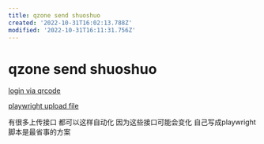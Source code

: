 ```yaml
---
title: qzone send shuoshuo
created: '2022-10-31T16:02:13.788Z'
modified: '2022-10-31T16:11:31.756Z'
---
```


# qzone send shuoshuo

[login via qrcode](https://github.com/YukariChiba/QZone-Bot/blob/master/tokens.py)

[playwright upload file](https://www.programsbuzz.com/article/playwright-upload-file#:~:text=Uploading%20a%20file%20using%20playwright%20is%20easy%20now,files%20can%20also%20be%20passed%20in%20the%20array.)

有很多上传接口 都可以这样自动化 因为这些接口可能会变化 自己写成playwright脚本是最省事的方案
